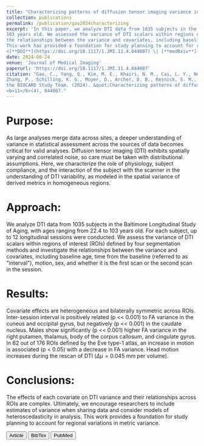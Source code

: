 ```yaml
---
title: "Characterizing patterns of diffusion tensor imaging variance in aging brains"
collection: publications
permalink: /publication/gao2024characterizing
excerpt: 'In this paper, we analyze DTI data from 1035 subjects in the Baltimore Longitudinal Study of Aging, with ages ranging from 22.4 to 
103 years old. We assessed the variance of DTI scalars within regions of interest (ROIs) defined by four segmentation methods and investigated
the relationships between the variance and covariates, including baseline age, time from the baseline, motion and sex, among others. 
This work has provided a foundation for study planning to account for regional variations in metric variance.
<[**DOI**](https://doi.org/10.1117/1.JMI.11.4.044007) \| [**medRxiv**](https://doi.org/10.1101/2023.08.22.23294381)>'
date: 2024-08-24
venue: 'Journal of Medical Imaging'
paperurl: 'https://doi.org/10.1117/1.JMI.11.4.044007'
citation: "Gao, C., Yang, Q., Kim, M. E., Khairi, N. M., Cai, L. Y., Newlin, N. R., Kanakaraj, P., Remedios, L. W., Krishnan, A. R., Yu, X., Yao, T., 
Zhang, P., Schilling, K. G., Moyer, D., Archer, D. B., Resnick, S. M., Landman, B. A., the Alzheimer's Disease Neuroimaging Initiative and 
the BIOCARD Study Team. (2024). &quot;Characterizing patterns of diffusion tensor imaging variance in aging brains. &quot;<i>Journal of Medical Imaging</i>, 
<b>11</b>(4), 044007."
---
```

Purpose:
===
As large analyses merge data across sites, a deeper understanding of variance in statistical assessment across the sources of data becomes critical for 
valid analyses. Diffusion tensor imaging (DTI) exhibits spatially varying and correlated noise, so care must be taken with distributional assumptions. 
Here, we characterize the role of physiology, subject compliance, and the interaction of the subject with the scanner in the understanding of DTI variability, 
as modeled in the spatial variance of derived metrics in homogeneous regions.

Approach:
===
We analyze DTI data from 1035 subjects in the Baltimore Longitudinal Study of Aging, with ages ranging from 22.4 to 103 years old. For each subject, up to 12 
longitudinal sessions were conducted. We assess the variance of DTI scalars within regions of interest (ROIs) defined by four segmentation methods and investigate 
the relationships between the variance and covariates, including baseline age, time from the baseline (referred to as "interval"), motion, sex, and whether it 
is the first scan or the second scan in the session.

Results:
===
Covariate effects are heterogeneous and bilaterally symmetric across ROIs. Inter-session interval is positively related (p << 0.001) to FA variance in the cuneus 
and occipital gyrus, but negatively (p << 0.001) in the caudate nucleus. Males show significantly (p << 0.001) higher FA variance in the right putamen, thalamus, 
body of the corpus callosum, and cingulate gyrus. In 62 out of 176 ROIs defined by the Eve type-1 atlas, an increase in motion is associated (p < 0.05) with a decrease 
in FA variance. Head motion increases during the rescan of DTI ($\Delta \mu = 0.045$ mm per volume).

Conclusions:
===
The effects of each covariate on DTI variance and their relationships across ROIs are complex. Ultimately, we encourage researchers to include estimates of variance 
when sharing data and consider models of heteroscedasticity in analysis. This work provides a foundation for study planning to account for regional variations in metric variance.

<button class="IPbutton" type="button" onclick="window.location='https://doi.org/10.1117/1.JMI.11.4.044007'">Article</button>
<button class="IPbutton" type="button" onclick="window.location='https://panpanzhang99299.github.io/files/gao2024characterizing.bib'">BibTex</button>
<button class="IPbutton" type="button" onclick="window.location='https://pubmed.ncbi.nlm.nih.gov/39185477'">PubMed</button>